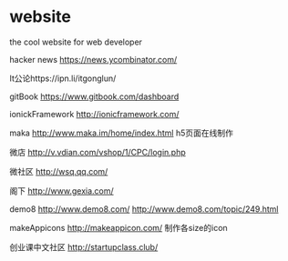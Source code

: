 website
=======

the cool website for web developer





hacker news
https://news.ycombinator.com/

It公论https://ipn.li/itgonglun/

gitBook
https://www.gitbook.com/dashboard 

ionickFramework
http://ionicframework.com/ 

maka
http://www.maka.im/home/index.html
h5页面在线制作 

微店
http://v.vdian.com/vshop/1/CPC/login.php

微社区
http://wsq.qq.com/

阁下
http://www.gexia.com/

demo8
http://www.demo8.com/
http://www.demo8.com/topic/249.html

makeAppicons 
http://makeappicon.com/
制作各size的icon 

创业课中文社区
http://startupclass.club/ 


